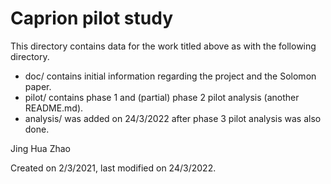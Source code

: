 # Caprion pilot study

This directory contains data for the work titled above as with the following directory.

* doc/ contains initial information regarding the project and the Solomon paper.
* pilot/ contains phase 1 and (partial) phase 2 pilot analysis (another README.md).
* analysis/ was added on 24/3/2022 after phase 3 pilot analysis was also done.

Jing Hua Zhao

Created on 2/3/2021, last modified on 24/3/2022.
